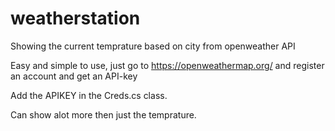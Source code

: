 # weatherstation
Showing the current temprature based on city from openweather API

Easy and simple to use, just go to https://openweathermap.org/ and register an account and get an API-key

Add the APIKEY in the Creds.cs class.

Can show alot more then just the temprature.
